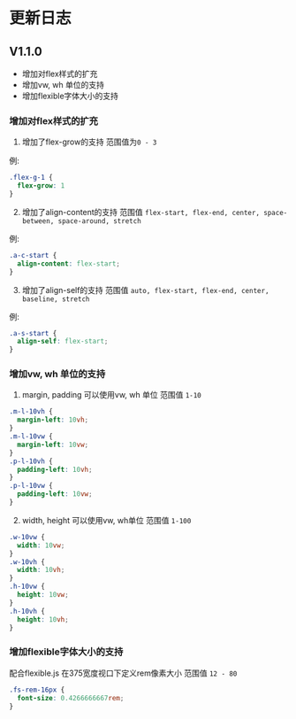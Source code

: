 # 更新日志

## V1.1.0

- 增加对flex样式的扩充
- 增加vw, wh 单位的支持
- 增加flexible字体大小的支持

### 增加对flex样式的扩充

1. 增加了flex-grow的支持
范围值为`0 - 3`

例:
```css
.flex-g-1 {
  flex-grow: 1
}
```

2. 增加了align-content的支持
范围值 `flex-start, flex-end, center, space-between, space-around, stretch`

例:
```css
.a-c-start {
  align-content: flex-start;
}
```

3. 增加了align-self的支持
范围值 `auto, flex-start, flex-end, center, baseline, stretch`

例:
```css
.a-s-start {
  align-self: flex-start;
}
```

### 增加vw, wh 单位的支持
1. margin, padding 可以使用vw, wh 单位
范围值 `1-10`

```css
.m-l-10vh {
  margin-left: 10vh;
}
.m-l-10vw {
  margin-left: 10vw;
}
.p-l-10vh {
  padding-left: 10vh;
}
.p-l-10vw {
  padding-left: 10vw;
}
```

2. width, height 可以使用vw, wh单位
范围值 `1-100`
```css
.w-10vw {
  width: 10vw;
}
.w-10vh {
  width: 10vh;
}
.h-10vw {
  height: 10vw;
}
.h-10vh {
  height: 10vh;
}
```

### 增加flexible字体大小的支持

配合flexible.js 在375宽度视口下定义rem像素大小
范围值 `12 - 80`
```css
.fs-rem-16px {
  font-size: 0.4266666667rem;
}
```